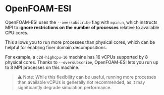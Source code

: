 # OpenFOAM-ESI
OpenFOAM-ESI uses the `--oversubscribe` flag with `mpirun`, which instructs MPI to **ignore restrictions on the number of processes** relative to available CPU cores.

This allows you to run more processes than physical cores, which can be helpful for enabling finer domain decompositions.

For example, a `c2d-highcpu-16` machine has 16 vCPUs supported by 8 physical cores. Thanks to `--oversubscribe`, OpenFOAM-ESI lets you run up to 8 MPI processes on this machine.

> ⚠️ Note: While this flexibility can be useful, running more processes than available vCPUs is generally not recommended, as it may significantly degrade simulation performance.